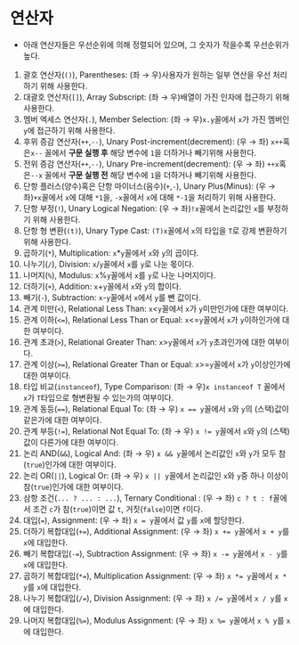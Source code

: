 # 연산자
- 아래 연산자들은 우선순위에 의해 정렬되어 있으며, 그 숫자가 작을수록 우선순위가 높다.
1. 괄호 연산자(`()`), Parentheses: (좌 → 우)사용자가 원하는 일부 연산을 우선 처리하기 위해 사용한다.
2. 대괄호 연산자(`[]`), Array Subscript: (좌 → 우)배열이 가진 인자에 접근하기 위해 사용한다.
3. 멤버 엑세스 연산자(`.`), Member Selection: (좌 → 우)`x.y`꼴에서 `x`가 가진 멤버인 `y`에 접근하기 위해 사용한다.
4. 후위 증감 연산자(`++`,`--`), Unary Post-increment(decrement): (우 → 좌) `x++`혹은`x--` 꼴에서 **구문 실행 후** 해당 변수에 `1`을 더하거나 빼기위해 사용한다.
5. 전위 증감 연산자(`++`,`--`), Unary Pre-increment(decrement): (우 → 좌) `++x`혹은`--x` 꼴에서 **구문 실행 전** 해당 변수에 `1`을 더하거나 빼기위해 사용한다.
6. 단항 플러스(양수)혹은 단항 마이너스(음수)(`+`,`-`), Unary Plus(Minus): (우 → 좌)`+x`꼴에서 `x`에 대해 `*1`을, `-x`꼴에서 `x`에 대해 `*-1`을 처리하기 위해 사용한다.
7. 단항 부정(`!`), Unary Logical Negation: (우 → 좌)`!x`꼴에서 논리값인 `x`를 부정하기 위해 사용한다.
8. 단항 형 변환(`(t)`), Unary Type Cast: `(T)x`꼴에서 `x`의 타입을 `T`로 강제 변환하기 위해 사용한다.
9. 곱하기(`*`), Multiplication: `x`*`y`꼴에서 `x`와 `y`의 곱이다.
10. 나누기(`/`), Division: `x`/`y`꼴에서 `x`를 `y`로 나눈 몫이다.
11. 나머지(`%`), Modulus: `x`%`y`꼴에서 `x`를 `y`로 나눈 나머지이다.
12. 더하기(`+`), Addition: `x`+`y`꼴에서 `x`와 `y`의 합이다.
13. 빼기(`-`), Subtraction: `x`-`y`꼴에서 `x`에서 `y`를 뺀 값이다.
14. 관계 미만(`<`), Relational Less Than: `x`<`y`꼴에서 `x`가 `y`미만인가에 대한 여부이다.
15. 관계 이하(`<=`), Relational Less Than or Equal: `x`<=`y`꼴에서 `x`가 `y`이하인가에 대한 여부이다.
16. 관계 초과(`>`), Relational Greater Than: `x`>`y`꼴에서 `x`가 `y`초과인가에 대한 여부이다.
17. 관계 이상(`>=`), Relational Greater Than or Equal: `x`>=`y`꼴에서 `x`가 `y`이상인가에 대한 여부이다.
18. 타입 비교(`instanceof`), Type Comparison: (좌 → 우)`x instanceof T` 꼴에서 `x`가 `T`타입으로 형변환될 수 있는가의 여부이다.
19. 관계 동등(`==`), Relational Equal To: (좌 → 우) `x == y`꼴에서 `x`와 `y`의 (스택)값이 같은가에 대한 여부이다.
20. 관계 부등(`!=`), Relational Not Equal To: (좌 → 우) `x != y`꼴에서 `x`와 `y`의 (스택)값이 다른가에 대한 여부이다.
21. 논리 AND(`&&`), Logical And: (좌 → 우) `x && y`꼴에서 논리값인 `x`와 `y`가 모두 참(`true`)인가에 대한 여부이다.
22. 논리 OR(`||`), Logical Or: (좌 → 우) `x || y`꼴에서 논리값인 `x`와 `y`중 하나 이상이 참(`true`)인가에 대한 여부이다.
23. 삼항 조건(`... ? ... : ...`), Ternary Conditional : (우 → 좌) `c ? t : f`꼴에서 조건 `c`가 참(`true`)이면 값 `t`, 거짓(`false`)이면 `f`이다.
24. 대입(`=`), Assignment: (우 → 좌) `x = y`꼴에서 값 `y`를 `x`에 할당한다.
25. 더하기 복합대입(`+=`), Additional Assignment: (우 → 좌) `x += y`꼴에서 `x + y`를 `x`에 대입한다.
26. 빼기 복합대입(`-=`), Subtraction Assignment: (우 → 좌) `x -= y`꼴에서 `x - y`를 `x`에 대입한다.
27. 곱하기 복합대입(`*=`), Multiplication Assignment: (우 → 좌) `x *= y`꼴에서 `x * y`를 `x`에 대입한다.
28. 나누기 복합대입(`/=`), Division Assignment: (우 → 좌) `x /= y`꼴에서 `x / y`를 `x`에 대입한다.
29. 나머지 복합대입(`%=`), Modulus Assignment: (우 → 좌) `x %= y`꼴에서 `x % y`를 `x`에 대입한다.
